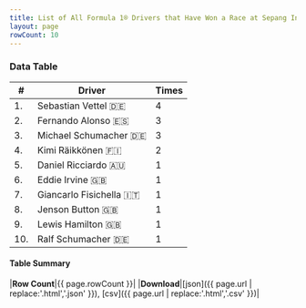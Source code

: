 ```yaml
---
title: List of All Formula 1® Drivers that Have Won a Race at Sepang International Circuit
layout: page
rowCount: 10
---
```


<canvas id="chart" width="400" height="180"></canvas>
<script>
var data = {
    "datasets": [
        {
            "backgroundColor": "#f3a935",
            "borderColor": "#f68639",
            "borderWidth": 1,
            "data": [
                4.0,
                3.0,
                3.0,
                2.0,
                1.0,
                1.0,
                1.0,
                1.0,
                1.0,
                1.0
            ],
            "label": "Times"
        }
    ],
    "labels": [
        "Sebastian Vettel",
        "Fernando Alonso",
        "Michael Schumacher",
        "Kimi Räikkönen",
        "Daniel Ricciardo",
        "Eddie Irvine",
        "Giancarlo Fisichella",
        "Jenson Button",
        "Lewis Hamilton",
        "Ralf Schumacher"
    ]
};
var options = {
  legend: {
    display: false
  },
  scales: {
    xAxes: [{
      ticks: {
        beginAtZero: true,
        maxRotation: 180,
        display: window.innerWidth > 800
      }
    }],
    yAxes: [{
      ticks: {
        beginAtZero: true
      }
    }]
  },
  onResize: function(chart, size) {
    chart.options.scales.xAxes[0].ticks.display = size.width > 800;
  }
};
new Chart("chart", {
    data: data,
    type: 'bar',
    options: options
});
</script>



### Data Table

| # | Driver | Times |
|--|--|--|
| 1. | Sebastian Vettel 🇩🇪 | 4 |
| 2. | Fernando Alonso 🇪🇸 | 3 |
| 3. | Michael Schumacher 🇩🇪 | 3 |
| 4. | Kimi Räikkönen 🇫🇮 | 2 |
| 5. | Daniel Ricciardo 🇦🇺 | 1 |
| 6. | Eddie Irvine 🇬🇧 | 1 |
| 7. | Giancarlo Fisichella 🇮🇹 | 1 |
| 8. | Jenson Button 🇬🇧 | 1 |
| 9. | Lewis Hamilton 🇬🇧 | 1 |
| 10. | Ralf Schumacher 🇩🇪 | 1 |

#### Table Summary

|**Row Count**|{{ page.rowCount }}|
|**Download**|[json]({{ page.url | replace:'.html','.json' }}), [csv]({{ page.url | replace:'.html','.csv' }})|
